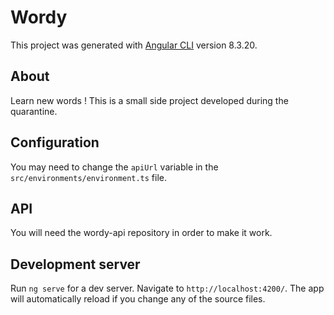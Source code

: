 # Wordy

This project was generated with [Angular CLI](https://github.com/angular/angular-cli) version 8.3.20.

## About

Learn new words ! This is a small side project developed during the quarantine.

## Configuration

You may need to change the `apiUrl` variable in the `src/environments/environment.ts` file.

## API

You will need the wordy-api repository in order to make it work.

## Development server

Run `ng serve` for a dev server. Navigate to `http://localhost:4200/`. The app will automatically reload if you change any of the source files.
